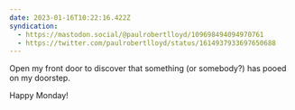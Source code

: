```yaml
---
date: 2023-01-16T10:22:16.422Z
syndication:
  - https://mastodon.social/@paulrobertlloyd/109698494094970761
  - https://twitter.com/paulrobertlloyd/status/1614937933697650688
---
```


Open my front door to discover that something (or somebody?) has pooed on my doorstep.

Happy Monday!
